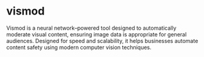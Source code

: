 # vismod
Vismod is a neural network–powered tool designed to automatically moderate visual content, ensuring image data is appropriate for general audiences. Designed for speed and scalability, it helps businesses automate content safety using modern computer vision techniques.

